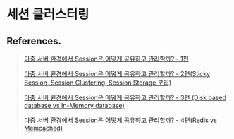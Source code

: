 # 세션 클러스터링

## References.

> [다중 서버 환경에서 Session은 어떻게 공유하고 관리할까? - 1편](https://hyuntaeknote.tistory.com/4?category=867120)
>
> [다중 서버 환경에서 Session은 어떻게 공유하고 관리할까? - 2편(Sticky Session, Session Clustering, Session Storage 분리)](https://hyuntaeknote.tistory.com/6)
>
> [다중 서버 환경에서 Session은 어떻게 공유하고 관리할까? - 3편 (Disk based database vs In-Memory database)](https://hyuntaeknote.tistory.com/7?category=867120)
>
> [다중 서버 환경에서 Session은 어떻게 공유하고 관리할까? - 4편(Redis vs Memcached)](https://hyuntaeknote.tistory.com/8?category=867120)
